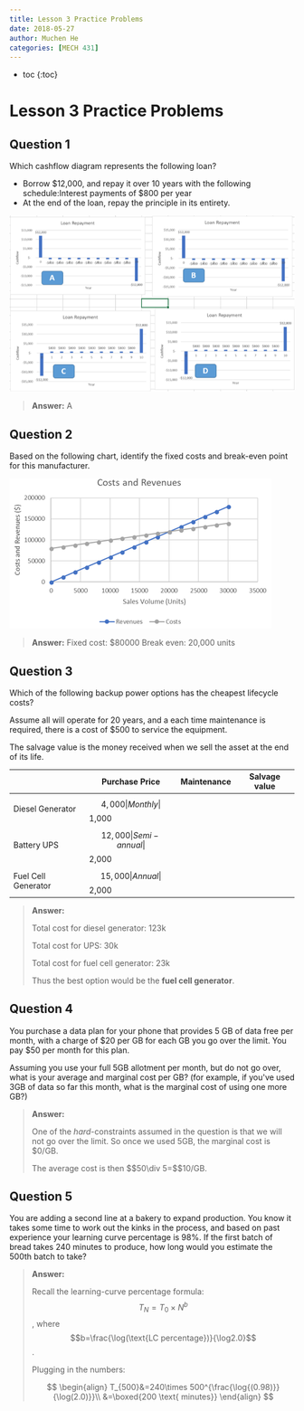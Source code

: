```yaml
---
title: Lesson 3 Practice Problems
date: 2018-05-27
author: Muchen He
categories: [MECH 431]
---
```




- toc
{:toc}

# Lesson 3 Practice Problems

## Question 1

Which cashflow diagram represents the following loan?

- Borrow \$12,000, and repay it over 10 years with the following schedule:Interest payments of \$800 per year
- At the end of the loan, repay the principle in its entirety.

![1527480337805](assets/1527480337805.png)

> **Answer:** A



## Question 2

Based on the following chart, identify the fixed costs and break-even point for this manufacturer.

![1527480426025](assets/1527480426025.png)

> **Answer:** Fixed cost: $80000 Break even: 20,000 units



## Question 3

Which of the following backup power options has the cheapest lifecycle costs?

Assume all will operate for 20 years, and a each time maintenance is required, there is a cost of $500 to service the equipment.

The salvage value is the money received when we sell the asset at the end of its life.

|  | Purchase Price      | Maintenance | Salvage value |
| ------------------- | ----------- | ------------- | ------ |
| Diesel Generator    | $$4,000      \vert  Monthly       \vert  $$1,000 |
| Battery UPS         | $$12,000     \vert  Semi-annual   \vert  $$2,000 |
| Fuel Cell Generator | $$15,000     \vert  Annual        \vert  $$2,000 |

> **Answer:**
>
> Total cost for diesel generator: 123k
>
> Total cost for UPS: 30k
>
> Total cost for fuel cell generator: 23k
>
> Thus the best option would be the **fuel cell generator**.



## Question 4

You purchase a data plan for your phone that provides 5 GB of data free per month, with a charge of \$20 per GB for each GB you go over the limit. You pay \$50 per month for this plan.

Assuming you use your full 5GB allotment per month, but do not go over, what is your average and marginal cost per GB? (for example, if you've used 3GB of data so far this month, what is the marginal cost of using one more GB?)

> **Answer:**
>
> One of the *hard*-constraints assumed in the question is that we will not go over the limit. So once we used 5GB, the marginal cost is \$0/GB.
>
> The average cost is then $$\$$50\div 5=$$10/GB.



## Question 5

You are adding a second line at a bakery to expand production. You know it takes some time to work out the kinks in the process, and based on past experience your learning curve percentage is 98%. If the first batch of bread takes 240 minutes to produce, how long would you estimate the 500th batch to take?

> **Answer:**
>
> Recall the learning-curve percentage formula: $$T_N=T_0 \times N^b$$, where $$b=\frac{\log(\text{LC percentage})}{\log2.0}$$.
>
> Plugging in the numbers:
>
> $$
> \begin{align}
> T_{500}&=240\times 500^{\frac{\log{(0.98)}}{\log(2.0)}}\\
> &=\boxed{200 \text{ minutes}}
> \end{align}
> $$
>
